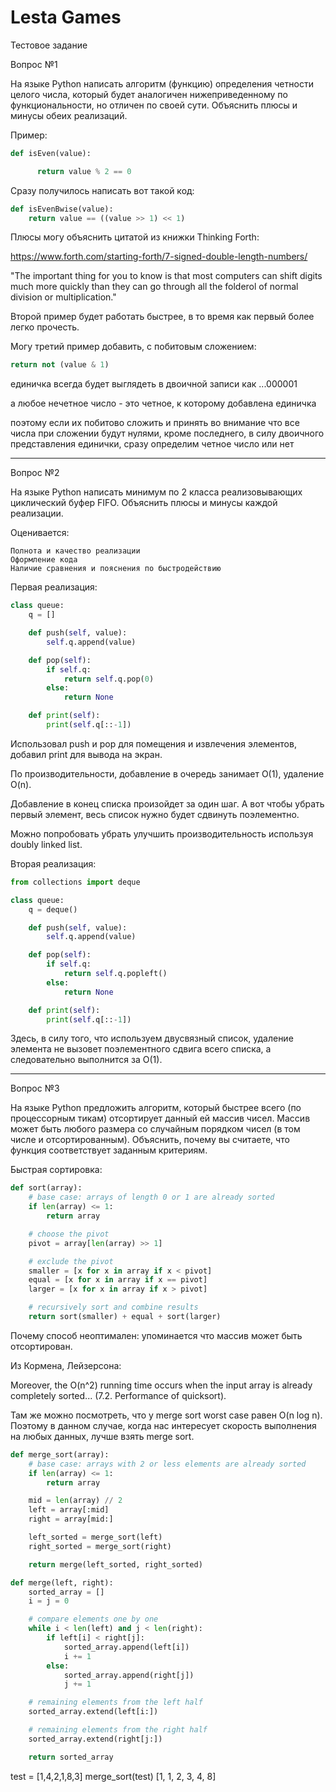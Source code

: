 # Lesta Games
Тестовое задание

Вопрос №1

На языке Python написать алгоритм (функцию) определения четности целого числа, который будет аналогичен нижеприведенному по функциональности, но отличен по своей сути. Объяснить плюсы и минусы обеих реализаций. 

Пример: 

```python
def isEven(value):

      return value % 2 == 0
```




Сразу получилось написать вот такой код:

```python
def isEvenBwise(value):
    return value == ((value >> 1) << 1)
```

Плюсы могу объяснить цитатой из книжки Thinking Forth:

https://www.forth.com/starting-forth/7-signed-double-length-numbers/

"The important thing for you to know is that most computers can shift digits much more quickly than they can go through all the folderol of normal division or multiplication."

Второй пример будет работать быстрее, в то время как первый более легко прочесть.

Могу третий пример добавить, с побитовым сложением:

```python
return not (value & 1)
```

единичка всегда будет выглядеть в двоичной записи как ...000001

а любое нечетное число - это четное, к которому добавлена единичка

поэтому если их побитово сложить и принять во внимание что все числа при сложении будут нулями, кроме последнего, в силу двоичного представления единички, сразу определим четное число или нет

----------------------------------

Вопрос №2

На языке Python написать минимум по 2 класса реализовывающих циклический буфер FIFO. Объяснить плюсы и минусы каждой реализации.

Оценивается:

    Полнота и качество реализации
    Оформление кода
    Наличие сравнения и пояснения по быстродействию


Первая реализация:

```python
class queue:
    q = []

    def push(self, value):
        self.q.append(value)

    def pop(self):
        if self.q:
            return self.q.pop(0)
        else:
            return None

    def print(self):
        print(self.q[::-1])
```


Использовал push и pop для помещения и извлечения элементов, добавил print для вывода на экран.

По производительности, добавление в очередь занимает O(1), удаление O(n).

Добавление в конец списка произойдет за один шаг. А вот чтобы убрать первый элемент, весь список нужно будет сдвинуть поэлементно.

Можно попробовать убрать улучшить производительность используя doubly linked list.


Вторая реализация:

```python
from collections import deque

class queue:
    q = deque()

    def push(self, value):
        self.q.append(value)

    def pop(self):
        if self.q:
            return self.q.popleft()
        else:
            return None

    def print(self):
        print(self.q[::-1])
```

Здесь, в силу того, что используем двусвязный список, удаление элемента не вызовет поэлементного сдвига всего списка, а следовательно выполнится за O(1).

----------------------------------

Вопрос №3

На языке Python предложить алгоритм, который быстрее всего (по процессорным тикам) отсортирует данный ей массив чисел. Массив может быть любого размера со случайным порядком чисел (в том числе и отсортированным). Объяснить, почему вы считаете, что функция соответствует заданным критериям.


Быстрая сортировка:

```python
def sort(array):
    # base case: arrays of length 0 or 1 are already sorted
    if len(array) <= 1:
        return array

    # choose the pivot
    pivot = array[len(array) >> 1]

    # exclude the pivot
    smaller = [x for x in array if x < pivot]
    equal = [x for x in array if x == pivot]
    larger = [x for x in array if x > pivot]

    # recursively sort and combine results
    return sort(smaller) + equal + sort(larger)
```


Почему способ неоптимален: упоминается что массив может быть отсортирован.

Из Кормена, Лейзерсона:

Moreover, the O(n^2) running time occurs when the input array is already completely sorted... (7.2. Performance of quicksort).

Там же можно посмотреть, что у merge sort worst case равен O(n log n). Поэтому в данном случае, когда нас интересует скорость выполнения на любых данных, лучше взять merge sort.

```python
def merge_sort(array):
    # base case: arrays with 2 or less elements are already sorted
    if len(array) <= 1:
        return array

    mid = len(array) // 2
    left = array[:mid]
    right = array[mid:]

    left_sorted = merge_sort(left)
    right_sorted = merge_sort(right)

    return merge(left_sorted, right_sorted)

def merge(left, right):
    sorted_array = []
    i = j = 0

    # compare elements one by one
    while i < len(left) and j < len(right):
        if left[i] < right[j]:
            sorted_array.append(left[i])
            i += 1
        else:
            sorted_array.append(right[j])
            j += 1

    # remaining elements from the left half
    sorted_array.extend(left[i:])

    # remaining elements from the right half
    sorted_array.extend(right[j:])

    return sorted_array
```

test = [1,4,2,1,8,3]
merge_sort(test)
[1, 1, 2, 3, 4, 8]

